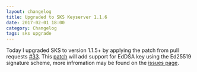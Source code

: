 ```yaml
---
layout: changelog
title: Upgraded to SKS Keyserver 1.1.6
date: 2017-02-01 18:00
category: Changelog
tags: sks upgrade
---
```


Today I upgraded SKS to version 1.1.5+ by applying the patch from pull requests [#33](https://bitbucket.org/skskeyserver/sks-keyserver/pull-request/33/add-support-for-eddsa-key-using-ed25519/diff). This [patch](https://bitbucket.org/kristianf/sks-keyserver/commits/40280f59d0f503da1326972757168aa42335573f/raw/) will add support for EdDSA key using the Ed25519 signature scheme, more infromation may be found on the [issues page](https://bitbucket.org/skskeyserver/sks-keyserver/issue/31/support-for-eddsa).
